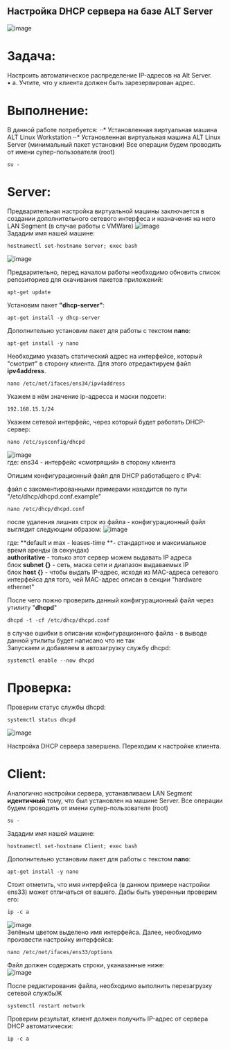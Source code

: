 ## Настройка DHCP сервера на базе ALT Server
![image](https://github.com/NyashMan/LinuxSysa/assets/1348639/53fb1e7a-d9b9-41ae-a03a-14f8e821d52e)  

# Задача:  
Настроить автоматическое распределение IP-адресов на Alt Server.  
•	a. Учтите, что у клиента должен быть зарезервирован адрес.  
# Выполнение:  
В данной работе потребуется:
⋅⋅* Установленная виртуальная машина ALT Linux Workstation
⋅⋅* Установленная виртуальная машина ALT Linux Server (минимальный пакет установки)
Все операции будем проводить от имени супер-пользователя (root)
```
su -
```
# Server:  
Предварительная настройка виртуальной машины заключается в создании дополнительного сетевого интерфеса и назначения на него LAN Segment (в случае работы с VMWare)
![image](https://github.com/NyashMan/LinuxSysa/assets/1348639/d9cd860e-2ab3-4e67-b483-3cadbe2686a7)  
Зададим имя нашей машине:
```
hostnamectl set-hostname Server; exec bash
```
![image](https://github.com/NyashMan/LinuxSysa/assets/1348639/c9682966-2201-4861-9bc7-36224382ec35)

Предварительно, перед началом работы необходимо обновить список репозиториев для скачивания пакетов приложений:  
```
apt-get update
```
Установим пакет **"dhcp-server"**:  
```
apt-get install -y dhcp-server
```

Дополнительно установим пакет для работы с текстом **nano**:
```
apt-get install -y nano
```
Необходимо указать статический адрес на интерфейсе, который "смотрит" в сторону клиента. Для этого отредактируем файл **ipv4address**.  
```
nano /etc/net/ifaces/ens34/ipv4address
```
Укажем в нём значение ip-адресса и маски подсети:  
```
192.168.15.1/24
```

Укажем сетевой интерфейс, через который будет работать DHCP-сервер:
```
nano /etc/sysconfig/dhcpd 
```
![image](https://github.com/NyashMan/LinuxSysa/assets/1348639/e28a246f-c621-43f4-af24-ef7c260e9001)  
где: ens34 - интерфейс «смотрящий» в сторону клиента  

Опишим конфигурационный файл для DHCP работабщего с IPv4:  

файл с закоментированными примерами находится по пути "/etc/dhcp/dhcpd.conf.example"
```
nano /etc/dhcp/dhcpd.conf
```
после удаления лишних строк из файла - конфигурационный файл выглядит следующим образом:
![image](https://github.com/NyashMan/LinuxSysa/assets/1348639/c001232c-2f2a-4b3f-b52b-fc694e66986b)  

где:
**default и max - leases-time **- стандартное и максимальное время аренды (в секундах)  
**authoritative** - только этот сервер можем выдавать IP адреса  
блок **subnet {}** - сеть, маска сети и диапазон выдаваемых IP  
блок **host {}** - чтобы выдать IP-адрес, исходя из MAC-адреса сетевого интерфейса для того, чей МАС-адрес описан в секции "hardware ethernet"  

После чего пожно проверить данный конфигурационный файл через утилиту "**dhcpd**"  
```
dhcpd -t -cf /etc/dhcp/dhcpd.conf
```
в случае ошибки в описании конфигурационного файла - в выводе данной утилиты будет написано что не так  
Запускаем и добавляем в автозагрузку службу dhcpd:
```
systemctl enable --now dhcpd
```
# Проверка:
Проверим статус службы dhcpd:
```
systemctl status dhcpd
```
![image](https://github.com/NyashMan/LinuxSysa/assets/1348639/acc5aa16-0c5f-4444-ba47-ede0ed741fc4)  

Настройка DHCP сервера завершена. Переходим к настройке клиента.

# Client:
Аналогично настройки сервера, устанавливаем LAN Segment **идентичный** тому, что был установлен на машине Server.
Все операции будем проводить от имени супер-пользователя (root)
```
su -
```
Зададим имя нашей машине:
```
hostnamectl set-hostname Client; exec bash
```
Дополнительно установим пакет для работы с текстом **nano**:
```
apt-get install -y nano
```

Стоит отметить, что имя интерфейса (в данном примере настройки ens33) может отличаться от вашего. Дабы быть уверенныи проверим его:
```
ip -c a
```
![image](https://github.com/NyashMan/LinuxSysa/assets/1348639/fa80550d-fb52-42db-904e-1ffb6baf135c)  
Зелёным цветом выделено имя интерфейса.
Далее, необходимо произвести настройку интерфейса:
```
nano /etc/net/ifaces/ens33/options
```  
Файл должен содержать строки, уканазанные ниже:  
![image](https://github.com/NyashMan/LinuxSysa/assets/1348639/94ecea28-3311-429b-ac0c-66272d3e0b86)

После редактирования файла, необходимо выполнить перезагрузку сетевой службыЖ
```
systemctl restart network
```
Проверим результат, клиент должен получить IP-адрес от сервера DHCP автоматически:

```
ip -c a
```
